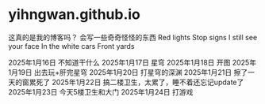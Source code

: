 # yihngwan.github.io
这真的是我的博客吗？
会写一些奇奇怪怪的东西
Red lights
Stop signs
I still see your face
In the white cars
Front yards

2025年1月16日 不知道干什么
2025年1月17日 星穹
2025年1月18日 开图
2025年1月19日 出去玩+肝完星穹
2025年1月20日 打星穹的深渊
2025年1月21日 擦了一天的窗累死了
2025年1月22日 搞二楼卫生，太累了，睡不着还忘记update了
2025年1月23日 今天5楼卫生和大门
2025年1月24日 打游戏